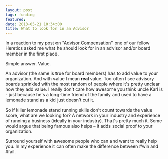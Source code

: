 ```yaml
---
layout: post
tags: funding
featured: 
date: 2013-05-21 10:34:00
title: What to look for in an Advisor
---
```

In a reaction to my post on "[Advisor Compensation](http://theheretic.me/2013/05/17/advisor-compensation/)" one of our fellow Heretics asked me what he should look for in an advisor and/or board member in the first place.

Simple answer. Value.

An advisor (the same is true for board members) has to add value to your organization. And with value I mean **real** value. Too often I see advisory boards sprinkled with the most random of people where it's pretty unclear how they add value. I really don't care how awesome you think uncle Karl is - just because he's a long-time friend of the family and used to have a lemonade stand as a kid just doesn't cut it.

So if killer lemonade stand running skills don't count towards the value score, what are we looking for? A network in your industry and experience of running a business (ideally in your industry). That's pretty much it. Some would argue that being famous also helps – it adds social proof to your organization.

Surround yourself with awesome people who can and want to really  help you. In my experience it can often make the difference between #win and #fail.